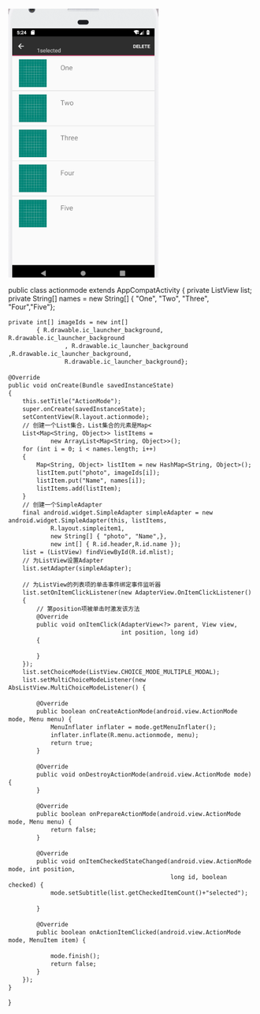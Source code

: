 ![image](https://github.com/tujunkun/shiyan3.2/blob/master/a5.png)

public class actionmode extends AppCompatActivity {
    private ListView list;
    private String[] names = new String[]
            { "One", "Two", "Three", "Four","Five"};

    private int[] imageIds = new int[]
            { R.drawable.ic_launcher_background, R.drawable.ic_launcher_background
                    , R.drawable.ic_launcher_background ,R.drawable.ic_launcher_background,
                    R.drawable.ic_launcher_background};

    @Override
    public void onCreate(Bundle savedInstanceState)
    {
        this.setTitle("ActionMode");
        super.onCreate(savedInstanceState);
        setContentView(R.layout.actionmode);
        // 创建一个List集合，List集合的元素是Map<
        List<Map<String, Object>> listItems =
                new ArrayList<Map<String, Object>>();
        for (int i = 0; i < names.length; i++)
        {
            Map<String, Object> listItem = new HashMap<String, Object>();
            listItem.put("photo", imageIds[i]);
            listItem.put("Name", names[i]);
            listItems.add(listItem);
        }
        // 创建一个SimpleAdapter
        final android.widget.SimpleAdapter simpleAdapter = new android.widget.SimpleAdapter(this, listItems,
                R.layout.simpleitem1,
                new String[] { "photo", "Name",},
                new int[] { R.id.header,R.id.name });
        list = (ListView) findViewById(R.id.mlist);
        // 为ListView设置Adapter
        list.setAdapter(simpleAdapter);

        // 为ListView的列表项的单击事件绑定事件监听器
        list.setOnItemClickListener(new AdapterView.OnItemClickListener()
        {
            // 第position项被单击时激发该方法
            @Override
            public void onItemClick(AdapterView<?> parent, View view,
                                    int position, long id)
            {

            }
        });
        list.setChoiceMode(ListView.CHOICE_MODE_MULTIPLE_MODAL);
        list.setMultiChoiceModeListener(new AbsListView.MultiChoiceModeListener() {

            @Override
            public boolean onCreateActionMode(android.view.ActionMode mode, Menu menu) {
                MenuInflater inflater = mode.getMenuInflater();
                inflater.inflate(R.menu.actionmode, menu);
                return true;
            }

            @Override
            public void onDestroyActionMode(android.view.ActionMode mode) {
            }

            @Override
            public boolean onPrepareActionMode(android.view.ActionMode mode, Menu menu) {
                return false;
            }

            @Override
            public void onItemCheckedStateChanged(android.view.ActionMode mode, int position,
                                                  long id, boolean checked) {
                mode.setSubtitle(list.getCheckedItemCount()+"selected");

            }

            @Override
            public boolean onActionItemClicked(android.view.ActionMode mode, MenuItem item) {

                mode.finish();
                return false;
            }
        });
    }
}
